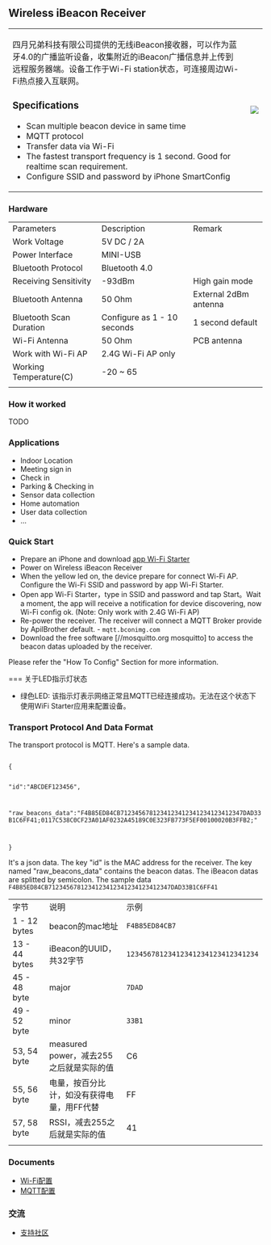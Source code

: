 

## Wireless iBeacon Receiver

<table>

<tr>

<td valign="top">

四月兄弟科技有限公司提供的无线iBeacon接收器，可以作为蓝牙4.0的广播监听设备，收集附近的iBeacon广播信息并上传到远程服务器端。设备工作于Wi-Fi
station状态，可连接周边Wi-Fi热点接入互联网。

### Specifications

  - Scan multiple beacon device in same time
  - MQTT protocol
  - Transfer data via Wi-Fi
  - The fastest transport frequency is 1 second. Good for realtime scan
    requirement.
  - Configure SSID and password by iPhone
SmartConfig

</td>

<td>

<img src=http://i1.aprbrother.com/wifi4.jpg-320.jpg align=right>

</td>

</tr>

</table>

### Hardware

|                         |                             |                       |
| ----------------------- | --------------------------- | --------------------- |
| Parameters              | Description                 | Remark                |
| Work Voltage            | 5V DC / 2A                  |                       |
| Power Interface         | MINI-USB                    |                       |
| Bluetooth Protocol      | Bluetooth 4.0               |                       |
| Receiving Sensitivity   | \-93dBm                     | High gain mode        |
| Bluetooth Antenna       | 50 Ohm                      | External 2dBm antenna |
| Bluetooth Scan Duration | Configure as 1 - 10 seconds | 1 second default      |
| Wi-Fi Antenna           | 50 Ohm                      | PCB antenna           |
| Work with Wi-Fi AP      | 2.4G Wi-Fi AP only          |                       |
| Working Temperature(C)  | \-20 ~ 65                   |                       |
|  |

### How it worked

TODO

### Applications

  - Indoor Location
  - Meeting sign in
  - Check in
  - Parking & Checking in
  - Sensor data collection
  - Home automation
  - User data collection
  - ...

### Quick Start

  - Prepare an iPhone and download [app Wi-Fi
    Starter](https://itunes.apple.com/app/texas-instruments-simplelink/id884122493?mt=8)
  - Power on Wireless iBeacon Receiver
  - When the yellow led on, the device prepare for connect Wi-Fi AP.
    Configure the Wi-Fi SSID and password by app Wi-Fi Starter.
  - Open app Wi-Fi Starter，type in SSID and password and tap Start。Wait
    a moment, the app will receive a notification for device
    discovering, now Wi-Fi config ok. (Note: Only work with 2.4G Wi-Fi
    AP)
  - Re-power the receiver. The receiver will connect a MQTT Broker
    provide by ApilBrother default. - `mqtt.bconimg.com`
  - Download the free software \[//mosquitto.org mosquitto\] to access
    the beacon datas uploaded by the receiver.

Please refer the "How To Config" Section for more information.

\=== 关于LED指示灯状态

  - 绿色LED: 该指示灯表示网络正常且MQTT已经连接成功。无法在这个状态下使用WiFi Starter应用来配置设备。

### Transport Protocol And Data Format

The transport protocol is MQTT. Here's a sample data.

<code>
{

"id":"ABCDEF123456",

"raw_beacons_data":"F4B85ED84CB7123456781234123412341234123412347DAD33B1C6FF41;0117C538C0CF23A01AF0232A45189C0E323FB773F5EF00100020B3FFB2;"

} </code>

It's a json data. The key "id" is the MAC address for the receiver. The
key named "raw_beacons_data" contains the beacon datas. The iBeacon
datas are splitted by semicolon. The sample data
`F4B85ED84CB7123456781234123412341234123412347DAD33B1C6FF41`

|               |                              |                                    |
| ------------- | ---------------------------- | ---------------------------------- |
| 字节            | 说明                           | 示例                                 |
| 1 - 12 bytes  | beacon的mac地址                 | `F4B85ED84CB7`                     |
| 13 - 44 bytes | iBeacon的UUID，共32字节           | `12345678123412341234123412341234` |
| 45 - 48 byte  | major                        | `7DAD`                             |
| 49 - 52 byte  | minor                        | `33B1`                             |
| 53, 54 byte   | measured power，减去255之后就是实际的值 | C6                                 |
| 55, 56 byte   | 电量，按百分比计，如没有获得电量，用FF代替       | FF                                 |
| 57, 58 byte   | RSSI，减去255之后就是实际的值           | 41                                 |
|  |

### Documents

  - [Wi-Fi配置](Wi-Fi_Config_For_Wi-Fi-BLE-Sniffer.md)
  - [MQTT配置](MQTT_Config_For_Wi-Fi-Ble-Sniffer/zh.md)

### 交流

  - [支持社区](http://bbs.aprbrother.com/c/wifi)